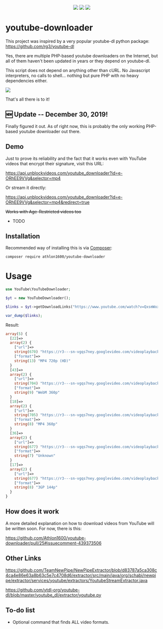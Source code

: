 <center>
  
![](https://img.shields.io/packagist/dt/Athlon1600/youtube-downloader.svg) ![](https://img.shields.io/github/last-commit/Athlon1600/youtube-downloader.svg) ![](https://img.shields.io/github/license/Athlon1600/youtube-downloader.svg)

</center>

# youtube-downloader

This project was inspired by a very popular youtube-dl python package:  
https://github.com/rg3/youtube-dl

Yes, there are multiple PHP-based youtube downloaders on the Internet, but all of them haven't been updated in years or they depend on youtube-dl.

This script does not depend on anything other than cURL. 
No Javascript interpreters, no calls to shell... nothing but pure PHP with no heavy dependencies either.

![](https://i.imgur.com/lW3OxvG.png?1)

That's all there is to it!

## :new: Update -- December 30, 2019!

Finally figured it out. 
As of right now, this is probably the only working 
PHP-based youtube downloader out there.

Demo
------

Just to prove its reliability and the fact that it works even with YouTube videos that encrypt their signature, visit this URL:  

https://api.unblockvideos.com/youtube_downloader?id=e-ORhEE9VVg&selector=mp4

Or stream it directly:

https://api.unblockvideos.com/youtube_downloader?id=e-ORhEE9VVg&selector=mp4&redirect=true

~~Works with Age-Restricted videos too~~  

- TODO

Installation
-------

Recommended way of installing this is via [Composer](http://getcomposer.org):

```bash
composer require athlon1600/youtube-downloader
```

# Usage


```php
use YouTube\YouTubeDownloader;

$yt = new YouTubeDownloader();

$links = $yt->getDownloadLinks("https://www.youtube.com/watch?v=QxsmWxxouIM");

var_dump($links);
```

Result:  
```php
array(5) {
  [22]=>
  array(2) {
    ["url"]=>
    string(670) "https://r3---sn-vgqs7ney.googlevideo.com/videoplayback?ratebypass=yes&requiressl=yes&initcwndbps=1142500&nh=IgpwZjAxLm9yZDM1Kg42Ni4yMDguMjI4LjIwMQ&key=yt6&mime=video%2Fmp4&mn=sn-vgqs7ney&mm=31&id=o-APybfQxBq_Uf0UwtAWdBuT2hoXzus5lvuXnd9VSmh5Dl&ip=67.184.200.25&gcr=us&sparams=dur%2Cei%2Cgcr%2Cid%2Cinitcwndbps%2Cip%2Cipbits%2Citag%2Clmt%2Cmime%2Cmm%2Cmn%2Cms%2Cmv%2Cnh%2Cpl%2Cratebypass%2Crequiressl%2Csource%2Cupn%2Cexpire&mt=1482861742&ms=au&pl=16&itag=22&ei=Fq1iWM-PIsLyugLMor-gBA&mv=m&source=youtube&upn=pDkyvSW9InM&dur=265.357&ipbits=0&expire=1482883446&lmt=1478829845344913&signature=A27686411B20AD4EB61A29BC695509DB4D003681.9AE606614F809319EEE0B230BFCEFD09F5C39E12"
    ["format"]=>
    string(13) "MP4 720p (HD)"
  }
  [43]=>
  array(2) {
    ["url"]=>
    string(704) "https://r3---sn-vgqs7ney.googlevideo.com/videoplayback?ratebypass=yes&requiressl=yes&initcwndbps=1142500&nh=IgpwZjAxLm9yZDM1Kg42Ni4yMDguMjI4LjIwMQ&key=yt6&gir=yes&mime=video%2Fwebm&mn=sn-vgqs7ney&mm=31&id=o-APybfQxBq_Uf0UwtAWdBuT2hoXzus5lvuXnd9VSmh5Dl&clen=23934795&ip=67.184.200.25&gcr=us&sparams=clen%2Cdur%2Cei%2Cgcr%2Cgir%2Cid%2Cinitcwndbps%2Cip%2Cipbits%2Citag%2Clmt%2Cmime%2Cmm%2Cmn%2Cms%2Cmv%2Cnh%2Cpl%2Cratebypass%2Crequiressl%2Csource%2Cupn%2Cexpire&mt=1482861742&ms=au&pl=16&itag=43&ei=Fq1iWM-PIsLyugLMor-gBA&mv=m&source=youtube&upn=pDkyvSW9InM&dur=0.000&ipbits=0&expire=1482883446&lmt=1466552369088504&signature=4A9B43F989EF4DB937C56AC889BF9AFAA1363439.87B358B93A19E3C292BE823A2E7FD505E527956C"
    ["format"]=>
    string(9) "WebM 360p"
  }
  [18]=>
  array(2) {
    ["url"]=>
    string(705) "https://r3---sn-vgqs7ney.googlevideo.com/videoplayback?ratebypass=yes&requiressl=yes&initcwndbps=1142500&nh=IgpwZjAxLm9yZDM1Kg42Ni4yMDguMjI4LjIwMQ&key=yt6&gir=yes&mime=video%2Fmp4&mn=sn-vgqs7ney&mm=31&id=o-APybfQxBq_Uf0UwtAWdBuT2hoXzus5lvuXnd9VSmh5Dl&clen=18431345&ip=67.184.200.25&gcr=us&sparams=clen%2Cdur%2Cei%2Cgcr%2Cgir%2Cid%2Cinitcwndbps%2Cip%2Cipbits%2Citag%2Clmt%2Cmime%2Cmm%2Cmn%2Cms%2Cmv%2Cnh%2Cpl%2Cratebypass%2Crequiressl%2Csource%2Cupn%2Cexpire&mt=1482861742&ms=au&pl=16&itag=18&ei=Fq1iWM-PIsLyugLMor-gBA&mv=m&source=youtube&upn=pDkyvSW9InM&dur=265.357&ipbits=0&expire=1482883446&lmt=1478827692757115&signature=0C2203FABCEBC01A0B154C109EA7A03EBB778A17.7FFE657A41B06ABB4729E03253A92E1AA5562D3E"
    ["format"]=>
    string(8) "MP4 360p"
  }
  [36]=>
  array(2) {
    ["url"]=>
    string(677) "https://r3---sn-vgqs7ney.googlevideo.com/videoplayback?requiressl=yes&initcwndbps=1142500&nh=IgpwZjAxLm9yZDM1Kg42Ni4yMDguMjI4LjIwMQ&key=yt6&gir=yes&mime=video%2F3gpp&mn=sn-vgqs7ney&mm=31&id=o-APybfQxBq_Uf0UwtAWdBuT2hoXzus5lvuXnd9VSmh5Dl&clen=7400500&ip=67.184.200.25&gcr=us&sparams=clen%2Cdur%2Cei%2Cgcr%2Cgir%2Cid%2Cinitcwndbps%2Cip%2Cipbits%2Citag%2Clmt%2Cmime%2Cmm%2Cmn%2Cms%2Cmv%2Cnh%2Cpl%2Crequiressl%2Csource%2Cupn%2Cexpire&mt=1482861742&ms=au&pl=16&itag=36&ei=Fq1iWM-PIsLyugLMor-gBA&mv=m&source=youtube&upn=pDkyvSW9InM&dur=265.404&ipbits=0&expire=1482883446&lmt=1466551971126275&signature=121F4D6F18C10D31951E2C2A857E52351BCC1A8C.B6EFCCB6734190053A0F3980FC67D3E508EA30FF"
    ["format"]=>
    string(7) "Unknown"
  }
  [17]=>
  array(2) {
    ["url"]=>
    string(677) "https://r3---sn-vgqs7ney.googlevideo.com/videoplayback?requiressl=yes&initcwndbps=1142500&nh=IgpwZjAxLm9yZDM1Kg42Ni4yMDguMjI4LjIwMQ&key=yt6&gir=yes&mime=video%2F3gpp&mn=sn-vgqs7ney&mm=31&id=o-APybfQxBq_Uf0UwtAWdBuT2hoXzus5lvuXnd9VSmh5Dl&clen=2661359&ip=67.184.200.25&gcr=us&sparams=clen%2Cdur%2Cei%2Cgcr%2Cgir%2Cid%2Cinitcwndbps%2Cip%2Cipbits%2Citag%2Clmt%2Cmime%2Cmm%2Cmn%2Cms%2Cmv%2Cnh%2Cpl%2Crequiressl%2Csource%2Cupn%2Cexpire&mt=1482861742&ms=au&pl=16&itag=17&ei=Fq1iWM-PIsLyugLMor-gBA&mv=m&source=youtube&upn=pDkyvSW9InM&dur=265.404&ipbits=0&expire=1482883446&lmt=1466551946325771&signature=9C0017C6EE3EC754BCB73E4546483807143CC495.A738E50D2B2C9073E9369A8828BA780B6BA453F7"
    ["format"]=>
    string(8) "3GP 144p"
  }
}
```


## How does it work

A more detailed explanation on how to download videos from YouTube will be written soon.
For now, there is this:  

https://github.com/Athlon1600/youtube-downloader/pull/25#issuecomment-439373506

## Other Links

https://github.com/TeamNewPipe/NewPipeExtractor/blob/d83787a5ca308c4ca4e86e63a8b63c5e7c4708d6/extractor/src/main/java/org/schabi/newpipe/extractor/services/youtube/extractors/YoutubeStreamExtractor.java

https://github.com/ytdl-org/youtube-dl/blob/master/youtube_dl/extractor/youtube.py

## To-do list

- Optional command that finds ALL video formats.
